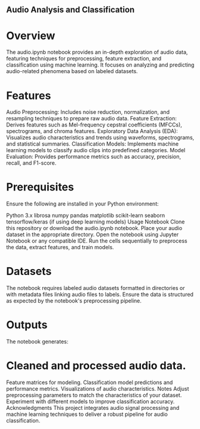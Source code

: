 ## Audio Analysis and Classification
# Overview
The audio.ipynb notebook provides an in-depth exploration of audio data, featuring techniques for preprocessing, feature extraction, and classification using machine learning. It focuses on analyzing and predicting audio-related phenomena based on labeled datasets.

# Features
Audio Preprocessing: Includes noise reduction, normalization, and resampling techniques to prepare raw audio data.
Feature Extraction: Derives features such as Mel-frequency cepstral coefficients (MFCCs), spectrograms, and chroma features.
Exploratory Data Analysis (EDA): Visualizes audio characteristics and trends using waveforms, spectrograms, and statistical summaries.
Classification Models: Implements machine learning models to classify audio clips into predefined categories.
Model Evaluation: Provides performance metrics such as accuracy, precision, recall, and F1-score.

# Prerequisites
Ensure the following are installed in your Python environment:

Python 3.x
librosa
numpy
pandas
matplotlib
scikit-learn
seaborn
tensorflow/keras (if using deep learning models)
Usage
Notebook
Clone this repository or download the audio.ipynb notebook.
Place your audio dataset in the appropriate directory.
Open the notebook using Jupyter Notebook or any compatible IDE.
Run the cells sequentially to preprocess the data, extract features, and train models.

# Datasets
The notebook requires labeled audio datasets formatted in directories or with metadata files linking audio files to labels. Ensure the data is structured as expected by the notebook's preprocessing pipeline.

# Outputs
The notebook generates:

# Cleaned and processed audio data.
Feature matrices for modeling.
Classification model predictions and performance metrics.
Visualizations of audio characteristics.
Notes
Adjust preprocessing parameters to match the characteristics of your dataset.
Experiment with different models to improve classification accuracy.
Acknowledgments
This project integrates audio signal processing and machine learning techniques to deliver a robust pipeline for audio classification.

